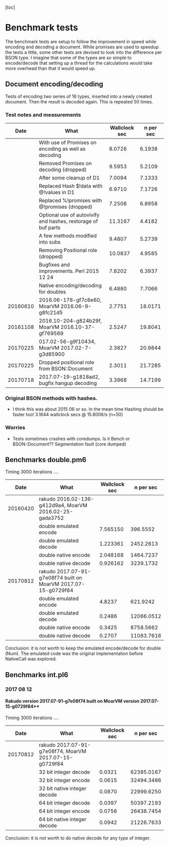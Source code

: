 [toc]

# Benchmark tests

The benchmark tests are setup to follow the improvement in speed while encoding and decoding a document. While promises are used to speedup the tests a little, some other tests are devised to look into the difference per BSON type. I imagine that some of the types are so simple to encode/decode that setting up a thread for the calculations would take more overhead than that it would speed up.

## Document encoding/decoding

Tests of encoding two series of 16 types, inserted into a newly created document. Then the result is decoded again. This is repeated 50 times.

### Test notes and measurements

| Date | What | Wallclock sec | n per sec |
|------|------|---------------|-----------|
|| With use of Promises on encoding as well as decoding| 8.0726 | 6.1938
|| Removed Promises on decoding (dropped) | 9.5953 | 5.2109
|| After some cleanup of D1 | 7.0094 | 7.1333
|| Replaced Hash $!data with @!values in D1 | 6.9710 | 7.1726
|| Replaced %!promises with @!promises (dropped) | 7.2508 | 6.8958
|| Optional use of autovivify and hashes, restorage of buf parts | 11.3167 | 4.4182
|| A few methods modified into subs | 9.4807 | 5.2739
|| Removing Positional role (dropped) | 10.0837 | 4.9585
|| Bugfixes and improvements. Perl 2015 12 24 | 7.8202 | 6.3937
|| Native encoding/decoding for doubles | 6.4880 | 7.7066
| 20160610 | 2016.06-178-gf7c6e60, MoarVM 2016.06-9-g8fc21d5 | 2.7751 | 18.0171
| 20161108 | 2016.10-204-g824b29f, MoarVM 2016.10-37-gf769569 | 2.5247 | 19.8041
| 20170225 | 017.02-56-g9f10434, MoarVM 2017.02-7-g3d85900 | 2.3827 | 20.9844
| 20170225 | Dropped positional role from BSON::Document | 2.3011 | 21.7285
| 20170718 | 2017.07-19-g1818ad2, bugfix hangup decoding | 3.3968 | 14.7199

###  Original BSON methods with hashes.
* I think this was about 2015 06 or so. In the mean time Hashing should be faster too!
  3.1644 wallclock secs @ 15.8006/s (n=50)


### Worries
- Tests sometimes crashes with coredumps. Is it Bench or BSON::Document??
Segmentation fault (core dumped)


## Benchmarks double.pm6

Timing 3000 iterations ....

| Date | What | Wallclock sec | n per sec |
|------|------|---------------|-----------|
| 20160420 | rakudo 2016.02-136-g412d9a4, MoarVM 2016.02-25-gada3752
|| double emulated encode | 7.565150 | 396.5552
|| double emulated decode | 1.223361 | 2452.2613
|| double native encode | 2.048168 | 1464.7237
|| double native decode | 0.926162 | 3239.1732
| 20170812 | rakudo 2017.07-91-g7e08f74 built on MoarVM 2017.07-15-g0729f84
|| double emulated encode | 4.8237 | 621.9242
|| double emulated decode | 0.2486 | 12066.0512
|| double native encode | 0.3425 | 8758.5662
|| double native decode | 0.2707 | 11083.7616

Conclusion: it is not worth to keep the emulated encode/decode for double (Num). The emulated code was the original implementation before NativeCall was explored.

## Benchmarks int.pl6

### 2017 08 12
#### Rakudo version 2017.07-91-g7e08f74 built on MoarVM version 2017.07-15-g0729f84**

Timing 3000 iterations ....

| Date | What | Wallclock sec | n per sec|
|------|------|---------------|----------|
| 20170812 | rakudo 2017.07-91-g7e08f74, MoarVM 2017.07-15-g0729f84||
||32 bit integer decode | 0.0321 | 62385.0167
||32 bit integer encode | 0.0615 | 32494.3486
||32 bit native integer decode | 0.0870 | 22999.6250
||64 bit integer decode | 0.0397 | 50397.2193
||64 bit integer encode | 0.0756 | 26438.7454
||64 bit native integer decode | 0.0942 | 21226.7633

Conclusion: it is not worth to do native decode for any type of integer.
